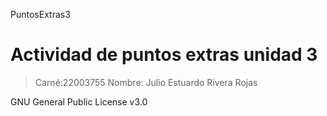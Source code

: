 PuntosExtras3
# Actividad de puntos extras unidad 3

> Carné:22003755
> Nombre: Julio Estuardo Rivera Rojas

GNU General Public License v3.0

